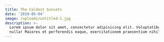 ```yaml
---
title: The Coldest Sunsets
date: '2019-05-04'
image: /uploads/untitled-1.jpg
description: >-
  Lorem ipsum dolor sit amet, consectetur adipisicing elit. Voluptatibus quia,
  nulla! Maiores et perferendis eaque, exercitationem praesentium nihil.
---
```


